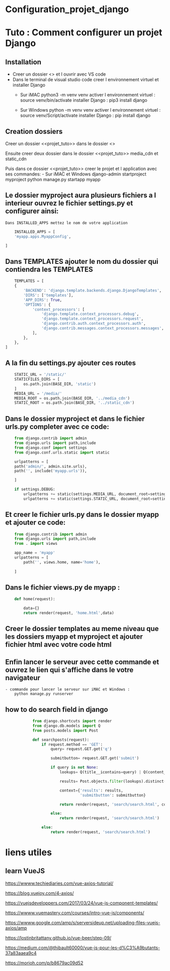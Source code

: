 # Configuration_projet_django


# Tuto : Comment configurer un projet Django

## Installation

- Creer un dossier <<projet>> et l ouvrir avec VS code
- Dans le terminal de visual studio code creer l environnement virtuel et installer Django
    - Sur iMAC
        python3 -m venv venv
        activer l environnement virtuel : source venv/bin/activate
        installer Django : pip3 install django

    - Sur Windows
        python -m venv venv 
        activer l environnement virtuel : source venv/Script/activate
        installer Django : pip install django

## Creation dossiers
Creer un dossier <<projet_tuto>> dans le dossier <<projet>>

Ensuite creer deux dossier dans le dossier <<projet_tuto>> media_cdn et static_cdn

Puis dans ce dossier <<projet_tuto>> creer le projet et l application avec ses commandes:
    - Sur iMAC et Windows
        django-admin startproject myproject
        python manage.py startapp myapp

## Le dossier myproject aura plusieurs fichiers a l interieur ouvrez le fichier settings.py et configurer ainsi:

    Dans INSTALLED_APPS mettez le nom de votre application

```python
    INSTALLED_APPS = [
    'myapp.apps.MyappConfig',

]
```

##    Dans TEMPLATES ajouter le nom du dossier qui contiendra les TEMPLATES

```python
    TEMPLATES = [
    {
        'BACKEND': 'django.template.backends.django.DjangoTemplates',
        'DIRS': ['templates'],
        'APP_DIRS': True,
        'OPTIONS': {
            'context_processors': [
                'django.template.context_processors.debug',
                'django.template.context_processors.request',
                'django.contrib.auth.context_processors.auth',
                'django.contrib.messages.context_processors.messages',
            ],
        },
    },
]
```

## A la fin du settings.py ajouter ces routes

```python
    STATIC_URL = '/static/'
    STATICFILES_DIRS = [
        os.path.join(BASE_DIR, 'static')
    ]
    MEDIA_URL = '/media/'
    MEDIA_ROOT = os.path.join(BASE_DIR, '../media_cdn')
    STATIC_ROOT = os.path.join(BASE_DIR, '../static_cdn')
```

## Dans le dossier myproject et dans le fichier urls.py completer avec ce code:

```python
    from django.contrib import admin
    from django.urls import path,include
    from django.conf import settings
    from django.conf.urls.static import static

    urlpatterns = [
    path('admin/', admin.site.urls),
    path('', include('myapp.urls')),

    ]

    if settings.DEBUG:
        urlpatterns += static(settings.MEDIA_URL, document_root=settings.MEDIA_ROOT)
        urlpatterns += static(settings.STATIC_URL, document_root=settings.STATIC_ROOT)
```

## Et creer le fichier urls.py dans le dossier myapp et ajouter ce code:


```python
    from django.contrib import admin
    from django.urls import path,include
    from . import views

    app_name = 'myapp'
    urlpatterns = [
        path('', views.home, name='home'),
    
    ]
```

## Dans le fichier views.py de myapp :

```python
    def home(request):

        data={}
        return render(request, 'home.html',data)
```    

## Creer le dossier templates au meme niveau que les dossiers myapp et myproject et ajouter fichier html avec votre code html

## Enfin lancer le serveur avec cette commande et ouvrez le lien qui s'affiche dans le votre navigateur

    - commande pour lancer le serveur sur iMAC et Windows : 
        python manage.py runserver


## how to do search field in django
```python
            from django.shortcuts import render
            from django.db.models import Q
            from posts.models import Post

            def searchposts(request):
                if request.method == 'GET':
                    query= request.GET.get('q')

                    submitbutton= request.GET.get('submit')

                    if query is not None:
                        lookups= Q(title__icontains=query) | Q(content__icontains=query)

                        results= Post.objects.filter(lookups).distinct()

                        context={'results': results,
                                 'submitbutton': submitbutton}

                        return render(request, 'search/search.html', context)

                    else:
                        return render(request, 'search/search.html')

                else:
                    return render(request, 'search/search.html')
```
# liens utiles
## learn VueJS
https://wwww.techiediaries.com/vue-axios-tutorial/

https://blog.vuejoy.com/4-axios/

https://vuejsdeveloppers.com/2017/03/24/vue-js-component-templates/

https://wwww.vuemastery.com/courses/intro-vue-js/components/

https://wwww.google.com/amp/s/serversideup.net/uploading-files-vuejs-axios/amp

https://lostinbritattany.github.io/vue-beer/step-09/

https://medium.com/@thibault60000/vue-js-pour-les-d%C3%A9butants-37a83aaea9c4

https://morioh.com/p/b8679ac09d52
